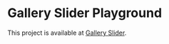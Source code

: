 # Gallery Slider Playground

This project is available at [Gallery Slider](https://bassuff.github.io/gallery-slider).
